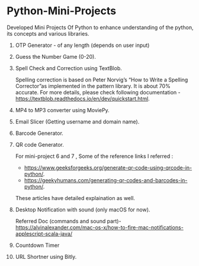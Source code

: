 # Python-Mini-Projects
Developed Mini Projects Of Python to enhance understanding of the python, its concepts and various libraries.

  1. OTP Generator -  of any length (depends on user input)
  2. Guess the Number Game (0-20).
  3. Spell Check and Correction using TextBlob.
     
     Spelling correction is based on Peter Norvig’s “How to Write a Spelling Corrector”as implemented in the pattern library. It is about 70% accurate. For      more details, please check following documentation - https://textblob.readthedocs.io/en/dev/quickstart.html.
  4. MP4 to MP3 converter using MoviePy.
  5. Email Slicer (Getting username and domain name).
  6. Barcode Generator.
  7. QR code Generator.
     
     For mini-project 6 and 7 , Some of the reference links I referred :
       - https://www.geeksforgeeks.org/generate-qr-code-using-qrcode-in-python/.
       - https://geekyhumans.com/generating-qr-codes-and-barcodes-in-python/.
       
     These articles have detailed explaination as well.
  8. Desktop Notification with sound (only macOS for now).
       
       Referred Doc (commands and sound part)- https://alvinalexander.com/mac-os-x/how-to-fire-mac-notifications-applescript-scala-java/
  9. Countdown Timer 
  10. URL Shortner using Bitly.

